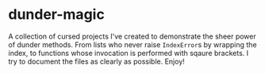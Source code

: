 # dunder-magic
A collection of cursed projects I've created to demonstrate the sheer power of dunder methods. From lists who never raise `IndexError`s by wrapping the index, to functions whose invocation is performed with sqaure brackets. I try to document the files as clearly as possible. Enjoy!

